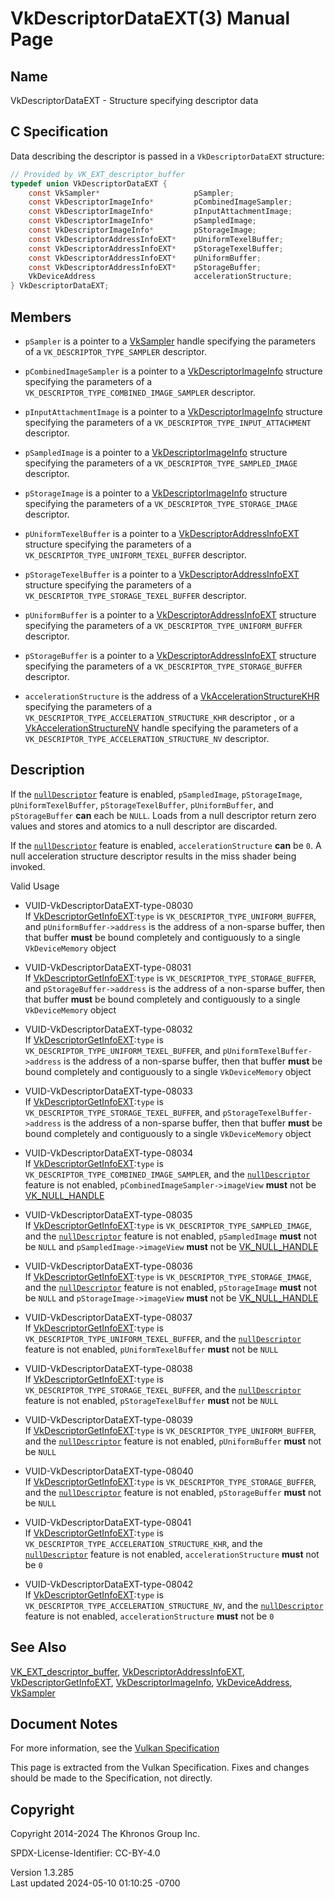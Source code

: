 # VkDescriptorDataEXT(3) Manual Page

## Name

VkDescriptorDataEXT - Structure specifying descriptor data



## <a href="#_c_specification" class="anchor"></a>C Specification

Data describing the descriptor is passed in a `VkDescriptorDataEXT`
structure:

``` c
// Provided by VK_EXT_descriptor_buffer
typedef union VkDescriptorDataEXT {
    const VkSampler*                     pSampler;
    const VkDescriptorImageInfo*         pCombinedImageSampler;
    const VkDescriptorImageInfo*         pInputAttachmentImage;
    const VkDescriptorImageInfo*         pSampledImage;
    const VkDescriptorImageInfo*         pStorageImage;
    const VkDescriptorAddressInfoEXT*    pUniformTexelBuffer;
    const VkDescriptorAddressInfoEXT*    pStorageTexelBuffer;
    const VkDescriptorAddressInfoEXT*    pUniformBuffer;
    const VkDescriptorAddressInfoEXT*    pStorageBuffer;
    VkDeviceAddress                      accelerationStructure;
} VkDescriptorDataEXT;
```

## <a href="#_members" class="anchor"></a>Members

- `pSampler` is a pointer to a [VkSampler](https://registry.khronos.org/vulkan/specs/1.3-extensions/man/html/VkSampler.html) handle
  specifying the parameters of a `VK_DESCRIPTOR_TYPE_SAMPLER`
  descriptor.

- `pCombinedImageSampler` is a pointer to a
  [VkDescriptorImageInfo](https://registry.khronos.org/vulkan/specs/1.3-extensions/man/html/VkDescriptorImageInfo.html) structure
  specifying the parameters of a
  `VK_DESCRIPTOR_TYPE_COMBINED_IMAGE_SAMPLER` descriptor.

- `pInputAttachmentImage` is a pointer to a
  [VkDescriptorImageInfo](https://registry.khronos.org/vulkan/specs/1.3-extensions/man/html/VkDescriptorImageInfo.html) structure
  specifying the parameters of a `VK_DESCRIPTOR_TYPE_INPUT_ATTACHMENT`
  descriptor.

- `pSampledImage` is a pointer to a
  [VkDescriptorImageInfo](https://registry.khronos.org/vulkan/specs/1.3-extensions/man/html/VkDescriptorImageInfo.html) structure
  specifying the parameters of a `VK_DESCRIPTOR_TYPE_SAMPLED_IMAGE`
  descriptor.

- `pStorageImage` is a pointer to a
  [VkDescriptorImageInfo](https://registry.khronos.org/vulkan/specs/1.3-extensions/man/html/VkDescriptorImageInfo.html) structure
  specifying the parameters of a `VK_DESCRIPTOR_TYPE_STORAGE_IMAGE`
  descriptor.

- `pUniformTexelBuffer` is a pointer to a
  [VkDescriptorAddressInfoEXT](https://registry.khronos.org/vulkan/specs/1.3-extensions/man/html/VkDescriptorAddressInfoEXT.html)
  structure specifying the parameters of a
  `VK_DESCRIPTOR_TYPE_UNIFORM_TEXEL_BUFFER` descriptor.

- `pStorageTexelBuffer` is a pointer to a
  [VkDescriptorAddressInfoEXT](https://registry.khronos.org/vulkan/specs/1.3-extensions/man/html/VkDescriptorAddressInfoEXT.html)
  structure specifying the parameters of a
  `VK_DESCRIPTOR_TYPE_STORAGE_TEXEL_BUFFER` descriptor.

- `pUniformBuffer` is a pointer to a
  [VkDescriptorAddressInfoEXT](https://registry.khronos.org/vulkan/specs/1.3-extensions/man/html/VkDescriptorAddressInfoEXT.html)
  structure specifying the parameters of a
  `VK_DESCRIPTOR_TYPE_UNIFORM_BUFFER` descriptor.

- `pStorageBuffer` is a pointer to a
  [VkDescriptorAddressInfoEXT](https://registry.khronos.org/vulkan/specs/1.3-extensions/man/html/VkDescriptorAddressInfoEXT.html)
  structure specifying the parameters of a
  `VK_DESCRIPTOR_TYPE_STORAGE_BUFFER` descriptor.

- `accelerationStructure` is the address of a
  [VkAccelerationStructureKHR](https://registry.khronos.org/vulkan/specs/1.3-extensions/man/html/VkAccelerationStructureKHR.html)
  specifying the parameters of a
  `VK_DESCRIPTOR_TYPE_ACCELERATION_STRUCTURE_KHR` descriptor , or a
  [VkAccelerationStructureNV](https://registry.khronos.org/vulkan/specs/1.3-extensions/man/html/VkAccelerationStructureNV.html) handle
  specifying the parameters of a
  `VK_DESCRIPTOR_TYPE_ACCELERATION_STRUCTURE_NV` descriptor.

## <a href="#_description" class="anchor"></a>Description

If the <a
href="https://registry.khronos.org/vulkan/specs/1.3-extensions/html/vkspec.html#features-nullDescriptor"
target="_blank" rel="noopener"><code>nullDescriptor</code></a> feature
is enabled, `pSampledImage`, `pStorageImage`, `pUniformTexelBuffer`,
`pStorageTexelBuffer`, `pUniformBuffer`, and `pStorageBuffer` **can**
each be `NULL`. Loads from a null descriptor return zero values and
stores and atomics to a null descriptor are discarded.

If the <a
href="https://registry.khronos.org/vulkan/specs/1.3-extensions/html/vkspec.html#features-nullDescriptor"
target="_blank" rel="noopener"><code>nullDescriptor</code></a> feature
is enabled, `accelerationStructure` **can** be `0`. A null acceleration
structure descriptor results in the miss shader being invoked.

Valid Usage

- <a href="#VUID-VkDescriptorDataEXT-type-08030"
  id="VUID-VkDescriptorDataEXT-type-08030"></a>
  VUID-VkDescriptorDataEXT-type-08030  
  If [VkDescriptorGetInfoEXT](https://registry.khronos.org/vulkan/specs/1.3-extensions/man/html/VkDescriptorGetInfoEXT.html):`type` is
  `VK_DESCRIPTOR_TYPE_UNIFORM_BUFFER`, and `pUniformBuffer->address` is
  the address of a non-sparse buffer, then that buffer **must** be bound
  completely and contiguously to a single `VkDeviceMemory` object

- <a href="#VUID-VkDescriptorDataEXT-type-08031"
  id="VUID-VkDescriptorDataEXT-type-08031"></a>
  VUID-VkDescriptorDataEXT-type-08031  
  If [VkDescriptorGetInfoEXT](https://registry.khronos.org/vulkan/specs/1.3-extensions/man/html/VkDescriptorGetInfoEXT.html):`type` is
  `VK_DESCRIPTOR_TYPE_STORAGE_BUFFER`, and `pStorageBuffer->address` is
  the address of a non-sparse buffer, then that buffer **must** be bound
  completely and contiguously to a single `VkDeviceMemory` object

- <a href="#VUID-VkDescriptorDataEXT-type-08032"
  id="VUID-VkDescriptorDataEXT-type-08032"></a>
  VUID-VkDescriptorDataEXT-type-08032  
  If [VkDescriptorGetInfoEXT](https://registry.khronos.org/vulkan/specs/1.3-extensions/man/html/VkDescriptorGetInfoEXT.html):`type` is
  `VK_DESCRIPTOR_TYPE_UNIFORM_TEXEL_BUFFER`, and
  `pUniformTexelBuffer->address` is the address of a non-sparse buffer,
  then that buffer **must** be bound completely and contiguously to a
  single `VkDeviceMemory` object

- <a href="#VUID-VkDescriptorDataEXT-type-08033"
  id="VUID-VkDescriptorDataEXT-type-08033"></a>
  VUID-VkDescriptorDataEXT-type-08033  
  If [VkDescriptorGetInfoEXT](https://registry.khronos.org/vulkan/specs/1.3-extensions/man/html/VkDescriptorGetInfoEXT.html):`type` is
  `VK_DESCRIPTOR_TYPE_STORAGE_TEXEL_BUFFER`, and
  `pStorageTexelBuffer->address` is the address of a non-sparse buffer,
  then that buffer **must** be bound completely and contiguously to a
  single `VkDeviceMemory` object

- <a href="#VUID-VkDescriptorDataEXT-type-08034"
  id="VUID-VkDescriptorDataEXT-type-08034"></a>
  VUID-VkDescriptorDataEXT-type-08034  
  If [VkDescriptorGetInfoEXT](https://registry.khronos.org/vulkan/specs/1.3-extensions/man/html/VkDescriptorGetInfoEXT.html):`type` is
  `VK_DESCRIPTOR_TYPE_COMBINED_IMAGE_SAMPLER`, and the <a
  href="https://registry.khronos.org/vulkan/specs/1.3-extensions/html/vkspec.html#features-nullDescriptor"
  target="_blank" rel="noopener"><code>nullDescriptor</code></a> feature
  is not enabled, `pCombinedImageSampler->imageView` **must** not be
  [VK_NULL_HANDLE](https://registry.khronos.org/vulkan/specs/1.3-extensions/man/html/VK_NULL_HANDLE.html)

- <a href="#VUID-VkDescriptorDataEXT-type-08035"
  id="VUID-VkDescriptorDataEXT-type-08035"></a>
  VUID-VkDescriptorDataEXT-type-08035  
  If [VkDescriptorGetInfoEXT](https://registry.khronos.org/vulkan/specs/1.3-extensions/man/html/VkDescriptorGetInfoEXT.html):`type` is
  `VK_DESCRIPTOR_TYPE_SAMPLED_IMAGE`, and the <a
  href="https://registry.khronos.org/vulkan/specs/1.3-extensions/html/vkspec.html#features-nullDescriptor"
  target="_blank" rel="noopener"><code>nullDescriptor</code></a> feature
  is not enabled, `pSampledImage` **must** not be `NULL` and
  `pSampledImage->imageView` **must** not be
  [VK_NULL_HANDLE](https://registry.khronos.org/vulkan/specs/1.3-extensions/man/html/VK_NULL_HANDLE.html)

- <a href="#VUID-VkDescriptorDataEXT-type-08036"
  id="VUID-VkDescriptorDataEXT-type-08036"></a>
  VUID-VkDescriptorDataEXT-type-08036  
  If [VkDescriptorGetInfoEXT](https://registry.khronos.org/vulkan/specs/1.3-extensions/man/html/VkDescriptorGetInfoEXT.html):`type` is
  `VK_DESCRIPTOR_TYPE_STORAGE_IMAGE`, and the <a
  href="https://registry.khronos.org/vulkan/specs/1.3-extensions/html/vkspec.html#features-nullDescriptor"
  target="_blank" rel="noopener"><code>nullDescriptor</code></a> feature
  is not enabled, `pStorageImage` **must** not be `NULL` and
  `pStorageImage->imageView` **must** not be
  [VK_NULL_HANDLE](https://registry.khronos.org/vulkan/specs/1.3-extensions/man/html/VK_NULL_HANDLE.html)

- <a href="#VUID-VkDescriptorDataEXT-type-08037"
  id="VUID-VkDescriptorDataEXT-type-08037"></a>
  VUID-VkDescriptorDataEXT-type-08037  
  If [VkDescriptorGetInfoEXT](https://registry.khronos.org/vulkan/specs/1.3-extensions/man/html/VkDescriptorGetInfoEXT.html):`type` is
  `VK_DESCRIPTOR_TYPE_UNIFORM_TEXEL_BUFFER`, and the <a
  href="https://registry.khronos.org/vulkan/specs/1.3-extensions/html/vkspec.html#features-nullDescriptor"
  target="_blank" rel="noopener"><code>nullDescriptor</code></a> feature
  is not enabled, `pUniformTexelBuffer` **must** not be `NULL`

- <a href="#VUID-VkDescriptorDataEXT-type-08038"
  id="VUID-VkDescriptorDataEXT-type-08038"></a>
  VUID-VkDescriptorDataEXT-type-08038  
  If [VkDescriptorGetInfoEXT](https://registry.khronos.org/vulkan/specs/1.3-extensions/man/html/VkDescriptorGetInfoEXT.html):`type` is
  `VK_DESCRIPTOR_TYPE_STORAGE_TEXEL_BUFFER`, and the <a
  href="https://registry.khronos.org/vulkan/specs/1.3-extensions/html/vkspec.html#features-nullDescriptor"
  target="_blank" rel="noopener"><code>nullDescriptor</code></a> feature
  is not enabled, `pStorageTexelBuffer` **must** not be `NULL`

- <a href="#VUID-VkDescriptorDataEXT-type-08039"
  id="VUID-VkDescriptorDataEXT-type-08039"></a>
  VUID-VkDescriptorDataEXT-type-08039  
  If [VkDescriptorGetInfoEXT](https://registry.khronos.org/vulkan/specs/1.3-extensions/man/html/VkDescriptorGetInfoEXT.html):`type` is
  `VK_DESCRIPTOR_TYPE_UNIFORM_BUFFER`, and the <a
  href="https://registry.khronos.org/vulkan/specs/1.3-extensions/html/vkspec.html#features-nullDescriptor"
  target="_blank" rel="noopener"><code>nullDescriptor</code></a> feature
  is not enabled, `pUniformBuffer` **must** not be `NULL`

- <a href="#VUID-VkDescriptorDataEXT-type-08040"
  id="VUID-VkDescriptorDataEXT-type-08040"></a>
  VUID-VkDescriptorDataEXT-type-08040  
  If [VkDescriptorGetInfoEXT](https://registry.khronos.org/vulkan/specs/1.3-extensions/man/html/VkDescriptorGetInfoEXT.html):`type` is
  `VK_DESCRIPTOR_TYPE_STORAGE_BUFFER`, and the <a
  href="https://registry.khronos.org/vulkan/specs/1.3-extensions/html/vkspec.html#features-nullDescriptor"
  target="_blank" rel="noopener"><code>nullDescriptor</code></a> feature
  is not enabled, `pStorageBuffer` **must** not be `NULL`

- <a href="#VUID-VkDescriptorDataEXT-type-08041"
  id="VUID-VkDescriptorDataEXT-type-08041"></a>
  VUID-VkDescriptorDataEXT-type-08041  
  If [VkDescriptorGetInfoEXT](https://registry.khronos.org/vulkan/specs/1.3-extensions/man/html/VkDescriptorGetInfoEXT.html):`type` is
  `VK_DESCRIPTOR_TYPE_ACCELERATION_STRUCTURE_KHR`, and the <a
  href="https://registry.khronos.org/vulkan/specs/1.3-extensions/html/vkspec.html#features-nullDescriptor"
  target="_blank" rel="noopener"><code>nullDescriptor</code></a> feature
  is not enabled, `accelerationStructure` **must** not be `0`

- <a href="#VUID-VkDescriptorDataEXT-type-08042"
  id="VUID-VkDescriptorDataEXT-type-08042"></a>
  VUID-VkDescriptorDataEXT-type-08042  
  If [VkDescriptorGetInfoEXT](https://registry.khronos.org/vulkan/specs/1.3-extensions/man/html/VkDescriptorGetInfoEXT.html):`type` is
  `VK_DESCRIPTOR_TYPE_ACCELERATION_STRUCTURE_NV`, and the <a
  href="https://registry.khronos.org/vulkan/specs/1.3-extensions/html/vkspec.html#features-nullDescriptor"
  target="_blank" rel="noopener"><code>nullDescriptor</code></a> feature
  is not enabled, `accelerationStructure` **must** not be `0`

## <a href="#_see_also" class="anchor"></a>See Also

[VK_EXT_descriptor_buffer](https://registry.khronos.org/vulkan/specs/1.3-extensions/man/html/VK_EXT_descriptor_buffer.html),
[VkDescriptorAddressInfoEXT](https://registry.khronos.org/vulkan/specs/1.3-extensions/man/html/VkDescriptorAddressInfoEXT.html),
[VkDescriptorGetInfoEXT](https://registry.khronos.org/vulkan/specs/1.3-extensions/man/html/VkDescriptorGetInfoEXT.html),
[VkDescriptorImageInfo](https://registry.khronos.org/vulkan/specs/1.3-extensions/man/html/VkDescriptorImageInfo.html),
[VkDeviceAddress](https://registry.khronos.org/vulkan/specs/1.3-extensions/man/html/VkDeviceAddress.html), [VkSampler](https://registry.khronos.org/vulkan/specs/1.3-extensions/man/html/VkSampler.html)

## <a href="#_document_notes" class="anchor"></a>Document Notes

For more information, see the <a
href="https://registry.khronos.org/vulkan/specs/1.3-extensions/html/vkspec.html#VkDescriptorDataEXT"
target="_blank" rel="noopener">Vulkan Specification</a>

This page is extracted from the Vulkan Specification. Fixes and changes
should be made to the Specification, not directly.

## <a href="#_copyright" class="anchor"></a>Copyright

Copyright 2014-2024 The Khronos Group Inc.

SPDX-License-Identifier: CC-BY-4.0

Version 1.3.285  
Last updated 2024-05-10 01:10:25 -0700
